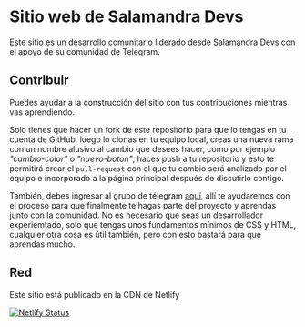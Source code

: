# Sitio web de Salamandra Devs

Este sitio es un desarrollo comunitario liderado desde Salamandra Devs con el apoyo de su comunidad de Telegram.

## Contribuir

Puedes ayudar a la construcción del sitio con tus contribuciones mientras vas aprendiendo. 

Solo tienes que hacer un fork de este repositorio para que lo tengas en tu cuenta de GitHub, luego lo clonas en tu equipo local, creas una nueva rama con un nombre alusivo al cambio que desees hacer, como por ejemplo _"cambio-color"_ o _"nuevo-boton"_, haces push a tu repositorio y esto te permitirá crear el `pull-request` con el que tu cambio será analizado por el equipo e incorporado a la página principal después de discutirlo contigo. 

También, debes ingresar al grupo de télegram [aquí](https://t.me/salamandradevs), allí te ayudaremos con el proceso para que finalmente te hagas parte del proyecto y aprendas junto con la comunidad. No es necesario que seas un desarrollador experiemtado, solo que tengas unos fundamentos mínimos de CSS y HTML, cualquier otra cosa es útil también, pero con esto bastará para que aprendas mucho.

## Red

Este sitio está publicado en la CDN de Netlify

[![Netlify Status](https://api.netlify.com/api/v1/badges/fa212863-f227-4f0d-9260-a24049a95c0e/deploy-status)](https://app.netlify.com/sites/salamandradevs/deploys)



